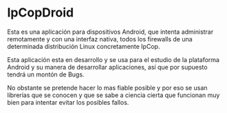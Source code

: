 IpCopDroid
==========
Esta es una aplicación para dispositivos Android, que intenta administrar remotamente
y con una interfaz nativa, todos los firewalls de una determinada distribución
Linux concretamente IpCop.

Esta aplicación esta en desarrollo y se usa para el estudio de la plataforma Android
y su manera de desarrollar aplicaciones, así que por supuesto tendrá un montón de Bugs.

No obstante se pretende hacer lo mas fiable posible y por eso se usan librerías que se
conocen y que se sabe a ciencia cierta que funcionan muy bien para intentar evitar los
posibles fallos.
